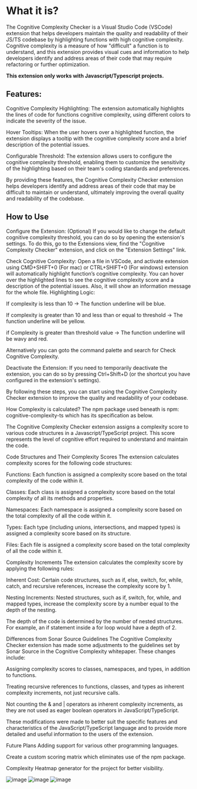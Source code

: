 # What it is?

The Cognitive Complexity Checker is a Visual Studio Code (VSCode) extension that helps developers maintain the quality and readability of their JS/TS codebase by highlighting functions with high cognitive complexity. Cognitive complexity is a measure of how "difficult" a function is to understand, and this extension provides visual cues and information to help developers identify and address areas of their code that may require refactoring or further optimization.

<b>This extension only works with Javascript/Typescript projects.</b>

## Features:

Cognitive Complexity Highlighting: The extension automatically highlights the lines of code for  functions cognitive complexity, using different colors to indicate the severity of the issue.

Hover Tooltips: When the user hovers over a highlighted function, the extension displays a tooltip with the cognitive complexity score and a brief description of the potential issues.

Configurable Threshold: The extension allows users to configure the cognitive complexity threshold, enabling them to customize the sensitivity of the highlighting based on their team's coding standards and preferences.

By providing these features, the Cognitive Complexity Checker extension helps developers identify and address areas of their code that may be difficult to maintain or understand, ultimately improving the overall quality and readability of the codebase.

## How to Use
Configure the Extension: (Optional) If you would like to change the default cognitive complexity threshold, you can do so by opening the extension's settings. To do this, go to the Extensions view, find the "Cognitive Complexity Checker" extension, and click on the "Extension Settings" link.

Check Cognitive Complexity: Open a file in VSCode, and activate extension using CMD+SHIFT+0 (For mac) or CTRL+SHIFT+0 (For windows) extension will automatically highlight function’s cognitive complexity. You can hover over the highlighted lines to see the cognitive complexity score and a description of the potential issues. Also, it will show an information message for the whole file.
Highlighting Logic:

If complexity is less than 10 → The function underline will be blue.

If complexity is greater than 10 and less than or equal to threshold →  The function underline will be yellow.

if Complexity is greater than threshold value → The function underline will be wavy and red.

  
Alternatively you can goto the command palette and search for Check Cognitive Complexity.


Deactivate the Extension: If you need to temporarily deactivate the extension, you can do so by pressing Ctrl+Shift+D (or the shortcut you have configured in the extension's settings).
 

By following these steps, you can start using the Cognitive Complexity Checker extension to improve the quality and readability of your codebase.

How Complexity is calculated?
The npm package used beneath is npm: cognitive-complexity-ts which has its specification as below.

The Cognitive Complexity Checker extension assigns a complexity score to various code structures in a Javascript/TypeScript project. This score represents the level of cognitive effort required to understand and maintain the code.

Code Structures and Their Complexity Scores
The extension calculates complexity scores for the following code structures:

Functions: Each function is assigned a complexity score based on the total complexity of the code within it.

Classes: Each class is assigned a complexity score based on the total complexity of all its methods and properties.

Namespaces: Each namespace is assigned a complexity score based on the total complexity of all the code within it.

Types: Each type (including unions, intersections, and mapped types) is assigned a complexity score based on its structure.

Files: Each file is assigned a complexity score based on the total complexity of all the code within it.

Complexity Increments
The extension calculates the complexity score by applying the following rules:

Inherent Cost: Certain code structures, such as if, else, switch, for, while, catch, and recursive references, increase the complexity score by 1.

Nesting Increments: Nested structures, such as if, switch, for, while, and mapped types, increase the complexity score by a number equal to the depth of the nesting.

The depth of the code is determined by the number of nested structures. For example, an if statement inside a for loop would have a depth of 2.

Differences from Sonar Source Guidelines
The Cognitive Complexity Checker extension has made some adjustments to the guidelines set by Sonar Source in the Cognitive Complexity whitepaper. These changes include:

Assigning complexity scores to classes, namespaces, and types, in addition to functions.

Treating recursive references to functions, classes, and types as inherent complexity increments, not just recursive calls.

Not counting the & and | operators as inherent complexity increments, as they are not used as eager boolean operators in JavaScript/TypeScript.

These modifications were made to better suit the specific features and characteristics of the JavaScript/TypeScript language and to provide more detailed and useful information to the users of the extension.

Future Plans
Adding support for various other programming languages.

Create a custom scoring matrix which eliminates use of the npm package.

Complexity Heatmap generator for the project for better visibility.

![image](https://github.com/kaustubh03/cognitive-complexity-vscode-extension/assets/26454429/92b101a0-8e30-41f9-9966-e60121da3507)
![image](https://github.com/kaustubh03/cognitive-complexity-vscode-extension/assets/26454429/76dce5c9-aafe-473a-a7fe-bdee8067b9e5)
![image](https://github.com/kaustubh03/cognitive-complexity-vscode-extension/assets/26454429/3033fbe3-2884-4ca0-b227-cfe36bcd5283)



 
